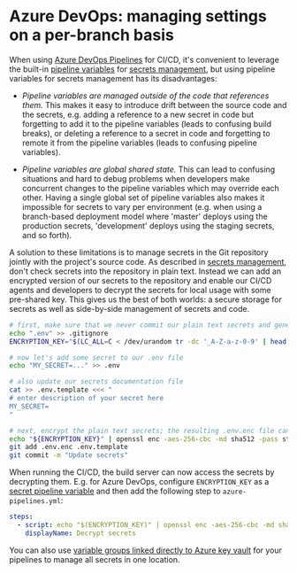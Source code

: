 # Azure DevOps: managing settings on a per-branch basis

When using [Azure DevOps Pipelines](https://azure.microsoft.com/en-us/services/devops/pipelines/) for CI/CD, it's convenient to leverage the built-in [pipeline variables](https://docs.microsoft.com/en-us/azure/devops/pipelines/process/variables) for [secrets management](../../readme.md), but using pipeline variables for secrets management has its disadvantages:

- *Pipeline variables are managed outside of the code that references them.* This makes it easy to introduce drift between the source code and the secrets, e.g. adding a reference to a new secret in code but forgetting to add it to the pipeline variables (leads to confusing build breaks), or deleting a reference to a secret in code and forgetting to remote it from the pipeline variables (leads to confusing pipeline variables).

- *Pipeline variables are global shared state.* This can lead to confusing situations and hard to debug problems when developers make concurrent changes to the pipeline variables which may override each other. Having a single global set of pipeline variables also makes it impossible for secrets to vary per environment (e.g. when using a branch-based deployment model where 'master' deploys using the production secrets, 'development' deploys using the staging secrets, and so forth).

A solution to these limitations is to manage secrets in the Git repository jointly with the project's source code. As described in [secrets management](../../readme.md), don't check secrets into the repository in plain text. Instead we can add an encrypted version of our secrets to the repository and enable our CI/CD agents and developers to decrypt the secrets for local usage with some pre-shared key. This gives us the best of both worlds: a secure storage for secrets as well as side-by-side management of secrets and code.

```sh
# first, make sure that we never commit our plain text secrets and generate a strong encryption key
echo ".env" >> .gitignore
ENCRYPTION_KEY="$(LC_ALL=C < /dev/urandom tr -dc '_A-Z-a-z-0-9' | head -c128)"

# now let's add some secret to our .env file
echo "MY_SECRET=..." >> .env

# also update our secrets documentation file
cat >> .env.template <<< "
# enter description of your secret here
MY_SECRET=
"

# next, encrypt the plain text secrets; the resulting .env.enc file can safely be committed to the repository
echo "${ENCRYPTION_KEY}" | openssl enc -aes-256-cbc -md sha512 -pass stdin -in .env -out .env.enc
git add .env.enc .env.template
git commit -m "Update secrets"
```

When running the CI/CD, the build server can now access the secrets by decrypting them. E.g. for Azure DevOps, configure `ENCRYPTION_KEY` as a [secret pipeline variable](https://docs.microsoft.com/en-us/azure/devops/pipelines/process/variables#secret-variables) and then add the following step to `azure-pipelines.yml`:

```yaml
steps:
  - script: echo "$(ENCRYPTION_KEY)" | openssl enc -aes-256-cbc -md sha512 -pass stdin -in .env.enc -out .env -d
    displayName: Decrypt secrets
```

You can also use [variable groups linked directly to Azure key vault](https://docs.microsoft.com/en-us/azure/devops/pipelines/library/variable-groups?view=azure-devops&tabs=yaml#link-secrets-from-an-azure-key-vault) for your pipelines to manage all secrets in one location.

